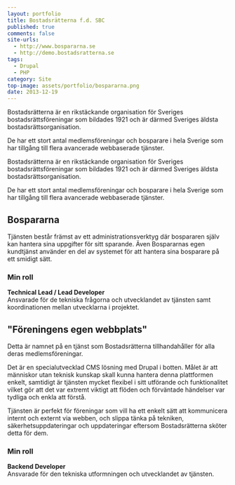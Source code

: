 ```yaml
---
layout: portfolio
title: Bostadsrätterna f.d. SBC
published: true
comments: false
site-urls:
  - http://www.bospararna.se
  - http://demo.bostadsratterna.se
tags:
  - Drupal
  - PHP
category: Site
top-image: assets/portfolio/bospararna.png
date: 2013-12-19
---
```


Bostadsrätterna är en rikstäckande organisation för Sveriges bostadsrättsföreningar som bildades 1921 och är därmed
Sveriges äldsta bostadsrättsorganisation.

De har ett stort antal medlemsföreningar och bosparare i hela Sverige som har tillgång till flera avancerade webbaserade
tjänster.

<!--more-->

Bostadsrätterna är en rikstäckande organisation för Sveriges bostadsrättsföreningar som bildades 1921 och är därmed
Sveriges äldsta bostadsrättsorganisation.

De har ett stort antal medlemsföreningar och bosparare i hela Sverige som har tillgång till flera avancerade webbaserade
tjänster.

## Bospararna
Tjänsten består främst av ett administrationsverktyg där bospararen själv kan hantera sina uppgifter för sitt sparande.
Även Bospararnas egen kundtjänst använder en del av systemet för att hantera sina bosparare på ett smidigt sätt.

### Min roll
**Technical Lead / Lead Developer**<br/>
Ansvarade för de tekniska frågorna och utvecklandet av tjänsten samt koordinationen mellan utvecklarna i projektet.

## "Föreningens egen webbplats"
Detta är namnet på en tjänst som Bostadsrätterna tillhandahåller för alla deras medlemsföreningar.

Det är en specialutvecklad CMS lösning med Drupal i botten. Målet är att människor utan teknisk kunskap skall kunna hantera denna plattformen enkelt, samtidigt är tjänsten mycket flexibel i sitt utförande och funktionalitet vilket gör att det var extremt viktigt att flöden och förväntade händelser var tydliga och enkla att förstå.

Tjänsten är perfekt för föreningar som vill ha ett enkelt sätt att kommunicera internt och externt via webben, och slippa tänka på tekniken, säkerhetsuppdateringar och uppdateringar eftersom Bostadsrätterna sköter detta för dem.

### Min roll
**Backend Developer**<br/>
Ansvarade för den tekniska utformningen och utvecklandet av tjänsten.

